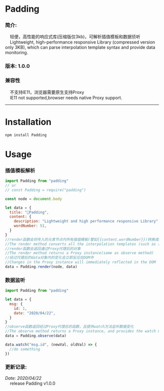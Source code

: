 # Padding
### 简介: 
&nbsp;&nbsp;&nbsp;&nbsp;轻便，高性能的响应式库(压缩版仅3kb)，可解析插值模板和数据侦听  
&nbsp;&nbsp;&nbsp;&nbsp;Lightweight, high-performance responsive Library (compressed version only 3KB), which can parse interpolation template syntax and provide data monitoring.
### 版本: 1.0.0  
### 兼容性
&nbsp;&nbsp;&nbsp;&nbsp;不支持IE11，浏览器需要原生支持Proxy  
&nbsp;&nbsp;&nbsp;&nbsp;IE11 not supported,browser needs native Proxy support.
___
# Installation
```
npm install Padding 
```
# Usage
### 插值模板解析
```js
import Padding from "padding"
// or 
// const Padding = require("padding")

const node = document.body

let data = {
  title: "🌸Padding",
  content: {
    description: "Lightweight and high performance responsive Library",
    wordNumber: 51,
  }
}
//render函数会将传入的元素节点内所有插值模板(譬如{{content.wordNumber}})转换成data中的数据
//The render method converts all the interpolation templates (such as {{content. Wordnumber}}) in the passed element node to corresponding content in the passed data
//render函数会返回通过Proxy代理后的对象
//The render method returns a Proxy instance(same as observe method)
//经过代理后的data对象内的变化会立即反应在DOM中
//Changes in the Proxy instance will immediately reflected in the DOM
data = Padding.render(node, data)
```
### 数据监听
```js
import Padding from "padding"

let data = {
  msg: {
    id: 1,
    date: "2020/04/22",
  }
}
//observe函数返回经过Proxy代理后的函数，且提供watch方法监听数据变化
//The observe method returns a Proxy instance, and provides the watch method to listen for data changes
data = Padding.observe(data)

data.watch("msg.id", (newVal, oldVal) => {
  //do something
})
```


### 更新记录:  
_Date: 2020/04/22_  
&nbsp;&nbsp;&nbsp;&nbsp;release Padding v1.0.0